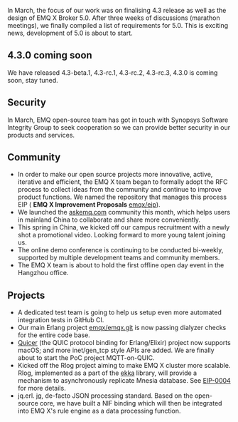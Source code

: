 In March, the focus of our work was on finalising 4.3 release as well as the design of EMQ X Broker 5.0. After three weeks of discussions (marathon meetings), we finally compiled a list of requirements for 5.0. This is exciting news, development of 5.0 is about to start.

## 4.3.0 coming soon

We have released 4.3-beta.1, 4.3-rc.1, 4.3-rc.2, 4.3-rc.3, 4.3.0 is coming soon, stay tuned.

## Security

In March, EMQ open-source team has got in touch with Synopsys Software Integrity Group to seek cooperation so we can provide better security in our products and services.

## Community

- In order to make our open source projects more innovative, active, iterative and efficient, the EMQ X team began to formally adopt the RFC process to collect ideas from the community and continue to improve product functions. We named the repository that manages this process EIP ( **EMQ X Improvement Proposals**  [emqx/eip](https://github.com/emqx/eip)).
- We launched the [askemq.com](https://askemq.com/) community this month, which helps users in mainland China to collaborate and share more conveniently.
- This spring in China, we kicked off our campus recruitment with a newly shot a promotional video. Looking forward to more young talent joining us.
- The online demo conference is continuing to be conducted bi-weekly, supported by multiple development teams and community members.
- The EMQ X team is about to hold the first offline open day event in the Hangzhou office.

## Projects

- A dedicated test team is going to help us setup even more automated integration tests in  GitHub CI.
- Our main Erlang project [emqx/emqx.git](https://github.com/emqx/emqx) is now passing dialyzer checks for the entire code base.
- [Quicer](https://github.com/emqx/quic) (the QUIC protocol binding for Erlang/Elixir) project now supports macOS; and more inet/gen_tcp style APIs are added. We are finally about to start the PoC project MQTT-on-QUIC.
- Kicked off the Rlog project aiming to make EMQ X cluster more scalable. Rlog, implemented as a part of the [ekka](https://github.com/emqx/ekka) library, will provide a mechanism to asynchronously replicate Mnesia database. See [EIP-0004](https://github.com/emqx/eip/blob/main/active/0004-async-mnesia-change-log-replication.md) for more details.
- jq.erl. [jq](https://stedolan.github.io/jq/), de-facto JSON processing standard. Based on the open-source core, we have built a NIF binding which will then be integrated into EMQ X's rule engine as a data processing function.
